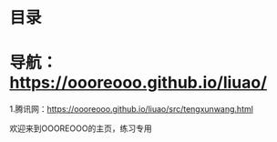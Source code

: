 


# 目录
# 导航： https://oooreooo.github.io/liuao/

1.腾讯网：https://oooreooo.github.io/liuao/src/tengxunwang.html







欢迎来到OOOREOOO的主页，练习专用
